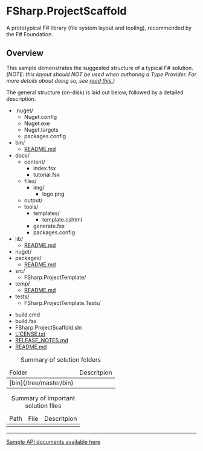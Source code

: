 FSharp.ProjectScaffold
=======================

A prototypical F# library (file system layout and tooling), recommended by the F# Foundation.

Overview
---

This sample demonstrates the suggested structure of a typical F# solution.
_(NOTE: this layout should NOT be used when authoring a Type Provider. 
For more details about doing so, see [read this.](http://link/needed))_

The general structure (on-disk) is laid out below,
followed by a detailed description. 

-	.nuget/
	*	Nuget.config
	*	Nuget.exe
	*	Nuget.targets
	*	packages.config
-	bin/
	*	[README.md](http://link/needed)
-	docs/
	-	content/
		*	index.fsx
		*	tutorial.fsx
	-	files/
		-	img/
			*	logo.png
	+	output/
	-	tools/
		-	templates/
			*	template.cshtml
		*	generate.fsx
		*	packages.config
-	lib/
	*	[README.md](http://link/needed)
-	nuget/
-	packages/
	*	[README.md](http://link/needed)
-	src/
	+	FSharp.ProjectTemplate/
-	temp/
	*	[README.md](http://link/needed)
-	tests/
	+	FSharp.ProjectTemplate.Tests/
*	build.cmd
*	build.fsx
*	FSharp.ProjectScaffold.sln
*	[LICENSE.txt](http://link/needed)
*	[RELEASE_NOTES.md](http://link/needed)
*	[README.md](http://link/needed)

<table>
	<caption>Summary of solution folders</caption>
	<thead>
		<tr>
			<td>Folder</td>
			<td>Descritpion</td>
		</tr>
	</thead>
	<tbody>
		<tr>
			<td>[bin](/tree/master/bin)</td>
			<td></td>
		</tr>
	</tbody>
</table>

<table>
	<caption>Summary of important solution files</caption>
	<thead>
		<tr>
			<td>Path</td>
			<td>File</td>
			<td>Descritpion</td>
		</tr>
	</thead>
	<tbody>
		<tr>
			<td></td>
			<td></td>
			<td></td>
		</tr>
	</tbody>
</table>

---

[Sample API documents available here](http://pblasucci.github.io/FSharp.ProjectScaffold)
